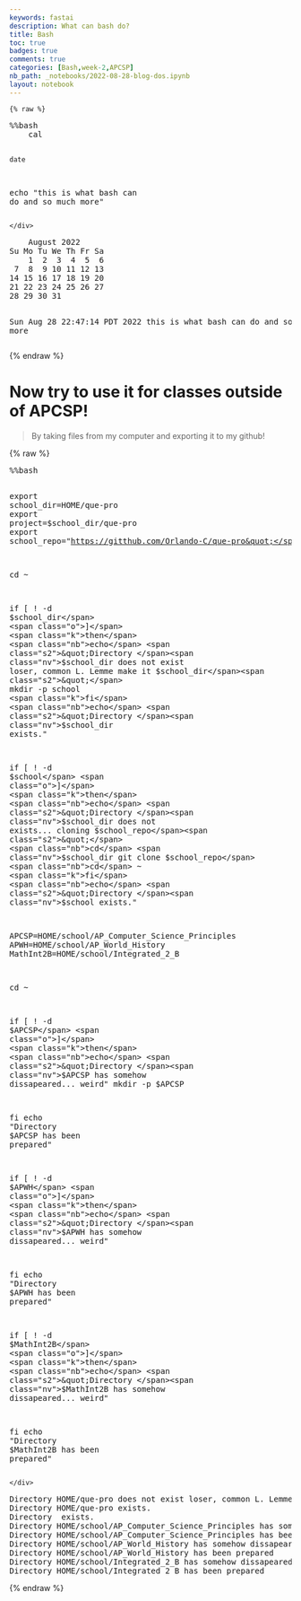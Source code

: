 ```yaml
---
keywords: fastai
description: What can bash do?
title: Bash 
toc: true 
badges: true
comments: true
categories: [Bash,week-2,APCSP]
nb_path: _notebooks/2022-08-28-blog-dos.ipynb
layout: notebook
---
```


<!--
#################################################
### THIS FILE WAS AUTOGENERATED! DO NOT EDIT! ###
#################################################
# file to edit: _notebooks/2022-08-28-blog-dos.ipynb
-->

<div class="container" id="notebook-container">
        
    {% raw %}
    
<div class="cell border-box-sizing code_cell rendered">
<div class="input">

<div class="inner_cell">
    <div class="input_area">
<div class=" highlight hl-ipython3"><pre><span></span>%%bash
    cal

    date
    
<span class="nb">echo</span> <span class="s2">&quot;this is what bash can do and so much more&quot;</span>
</pre></div>

    </div>
</div>
</div>

<div class="output_wrapper">
<div class="output">

<div class="output_area">

<div class="output_subarea output_stream output_stdout output_text">
<pre>    August 2022       
Su Mo Tu We Th Fr Sa  
    1  2  3  4  5  6  
 7  8  9 10 11 12 13  
14 15 16 17 18 19 20  
21 22 23 24 25 26 27  
28 29 30 31           
                      
Sun Aug 28 22:47:14 PDT 2022
this is what bash can do and so much more
</pre>
</div>
</div>

</div>
</div>

</div>
    {% endraw %}

<div class="cell border-box-sizing text_cell rendered"><div class="inner_cell">
<div class="text_cell_render border-box-sizing rendered_html">
<h1 id="Now-try-to-use-it-for-classes-outside-of-APCSP!">Now try to use it for classes outside of APCSP!<a class="anchor-link" href="#Now-try-to-use-it-for-classes-outside-of-APCSP!"> </a></h1><blockquote><p>By taking files from my computer and exporting it to my github!</p>
</blockquote>

</div>
</div>
</div>
    {% raw %}
    
<div class="cell border-box-sizing code_cell rendered">
<div class="input">

<div class="inner_cell">
    <div class="input_area">
<div class=" highlight hl-ipython3"><pre><span></span>%%bash

<span class="nb">export</span> <span class="nv">school_dir</span><span class="o">=</span>HOME/que-pro
<span class="nb">export</span> <span class="nv">project</span><span class="o">=</span><span class="nv">$school_dir</span>/que-pro
<span class="nb">export</span> <span class="nv">school_repo</span><span class="o">=</span><span class="s2">&quot;https://gitthub.com/Orlando-C/que-pro&quot;</span>

<span class="nb">cd</span> ~

<span class="k">if</span> <span class="o">[</span> ! -d <span class="nv">$school_dir</span> <span class="o">]</span>
<span class="k">then</span>
    <span class="nb">echo</span> <span class="s2">&quot;Directory </span><span class="nv">$school_dir</span><span class="s2"> does not exist loser, common L. Lemme make it </span><span class="nv">$school_dir</span><span class="s2">&quot;</span>
    mkdir -p school
<span class="k">fi</span>
<span class="nb">echo</span> <span class="s2">&quot;Directory </span><span class="nv">$school_dir</span><span class="s2"> exists.&quot;</span> 

<span class="k">if</span> <span class="o">[</span> ! -d <span class="nv">$school</span> <span class="o">]</span>
<span class="k">then</span>
    <span class="nb">echo</span> <span class="s2">&quot;Directory </span><span class="nv">$school_dir</span><span class="s2"> does not exists... cloning </span><span class="nv">$school_repo</span><span class="s2">&quot;</span>
    <span class="nb">cd</span> <span class="nv">$school_dir</span>
    git clone <span class="nv">$school_repo</span>
    <span class="nb">cd</span> ~
<span class="k">fi</span>
<span class="nb">echo</span> <span class="s2">&quot;Directory </span><span class="nv">$school</span><span class="s2"> exists.&quot;</span> 

<span class="nv">APCSP</span><span class="o">=</span>HOME/school/AP_Computer_Science_Principles
<span class="nv">APWH</span><span class="o">=</span>HOME/school/AP_World_History
<span class="nv">MathInt2B</span><span class="o">=</span>HOME/school/Integrated_2_B 

<span class="nb">cd</span> ~

<span class="k">if</span> <span class="o">[</span> ! -d <span class="nv">$APCSP</span> <span class="o">]</span>
<span class="k">then</span>
    <span class="nb">echo</span> <span class="s2">&quot;Directory </span><span class="nv">$APCSP</span><span class="s2"> has somehow dissapeared... weird&quot;</span>
    mkdir -p <span class="nv">$APCSP</span>
    
<span class="k">fi</span>
<span class="nb">echo</span> <span class="s2">&quot;Directory </span><span class="nv">$APCSP</span><span class="s2"> has been prepared&quot;</span>

<span class="k">if</span> <span class="o">[</span> ! -d <span class="nv">$APWH</span> <span class="o">]</span>
<span class="k">then</span>
    <span class="nb">echo</span> <span class="s2">&quot;Directory </span><span class="nv">$APWH</span><span class="s2"> has somehow dissapeared... weird&quot;</span>
    
<span class="k">fi</span>
<span class="nb">echo</span> <span class="s2">&quot;Directory </span><span class="nv">$APWH</span><span class="s2"> has been prepared&quot;</span>

<span class="k">if</span> <span class="o">[</span> ! -d <span class="nv">$MathInt2B</span> <span class="o">]</span>
<span class="k">then</span>
    <span class="nb">echo</span> <span class="s2">&quot;Directory </span><span class="nv">$MathInt2B</span><span class="s2"> has somehow dissapeared... weird&quot;</span>
    
<span class="k">fi</span>
<span class="nb">echo</span> <span class="s2">&quot;Directory </span><span class="nv">$MathInt2B</span><span class="s2"> has been prepared&quot;</span>
</pre></div>

    </div>
</div>
</div>

<div class="output_wrapper">
<div class="output">

<div class="output_area">

<div class="output_subarea output_stream output_stdout output_text">
<pre>Directory HOME/que-pro does not exist loser, common L. Lemme make it HOME/que-pro
Directory HOME/que-pro exists.
Directory  exists.
Directory HOME/school/AP_Computer_Science_Principles has somehow dissapeared... weird
Directory HOME/school/AP_Computer_Science_Principles has been prepared
Directory HOME/school/AP_World_History has somehow dissapeared... weird
Directory HOME/school/AP_World_History has been prepared
Directory HOME/school/Integrated_2_B has somehow dissapeared... weird
Directory HOME/school/Integrated_2_B has been prepared
</pre>
</div>
</div>

</div>
</div>

</div>
    {% endraw %}

</div>
 


